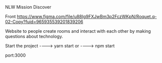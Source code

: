 NLW Mission Discover

Front
https://www.figma.com/file/u88Ig9FXJwBm3p2FczWKpN/Roquet.q-02-Copy?fuid=965935539201839206

Website to people create rooms and interact with each other by making questions about technology.

Start the project
----> yarn start
    or
----> npm start

port:3000
